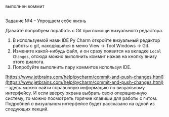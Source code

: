 выполнен коммит 

## 

Задание №4 – Упрощаем себе жизнь

Давайте попробуем поработь с Git при помощи визуального редактора.

1. В используемой нами IDE Py Charm откройте визуальный редактор работы
   с git, находящийся в меню View -> Tool Windows -> Git.
2. Измените какой-нибудь файл, и он сразу появится на вкладке `Local Changes`, отсюда можно выполнить коммит нажав на кнопку внизу этого диалога.
3. Попробуйте выполнить пару коммитов используя IDE.

[https://www.jetbrains.com/help/pycharm/commit-and-push-changes.html](https://www.jetbrains.com/help/pycharm/commit-and-push-changes.html) – здесь можно найти справочную информацию по визуальному интерфейсу.
И если вверху экрана выбрать свою операционную систему, то можно посмотреть горячие клавиши для работы с гитом.
Подробней о визуальном интерфейсе будет рассказано на одной из следующих лекций.
